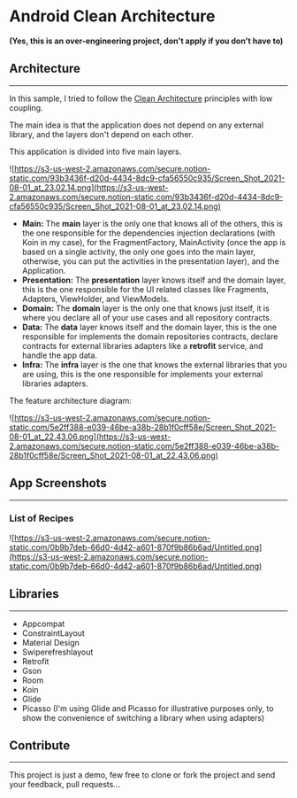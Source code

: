 # Android Clean Architecture

**(Yes, this is an over-engineering project, don't apply if you don't have to)**

## Architecture

---

In this sample, I tried to follow the [Clean Architecture](https://blog.cleancoder.com/uncle-bob/2012/08/13/the-clean-architecture.html) principles with low coupling.

The main idea is that the application does not depend on any external library, and the layers don't depend on each other.

This application is divided into five main layers.

![https://s3-us-west-2.amazonaws.com/secure.notion-static.com/93b3436f-d20d-4434-8dc9-cfa56550c935/Screen_Shot_2021-08-01_at_23.02.14.png](https://s3-us-west-2.amazonaws.com/secure.notion-static.com/93b3436f-d20d-4434-8dc9-cfa56550c935/Screen_Shot_2021-08-01_at_23.02.14.png)

- **Main:** The **main** layer is the only one that knows all of the others, this is the one responsible for the dependencies injection declarations (with Koin in my case), for the FragmentFactory, MainActivity (once the app is based on a single activity, the only one goes into the main layer, otherwise, you can put the activities in the presentation layer), and the Application.
- **Presentation:** The **presentation** layer knows itself and the domain layer, this is the one responsible for the UI related classes like Fragments, Adapters, ViewHolder, and ViewModels.
- **Domain:** The **domain** layer is the only one that knows just itself, it is where you declare all of your use cases and all repository contracts.
- **Data:** The **data** layer knows itself and the domain layer, this is the one responsible for implements the domain repositories contracts, declare contracts for external libraries adapters like a **retrofit** service, and handle the app data.
- **Infra:** The **infra** layer is the one that knows the external libraries that you are using, this is the one responsible for implements your external libraries adapters.

The feature architecture diagram:

![https://s3-us-west-2.amazonaws.com/secure.notion-static.com/5e2ff388-e039-46be-a38b-28b1f0cff58e/Screen_Shot_2021-08-01_at_22.43.06.png](https://s3-us-west-2.amazonaws.com/secure.notion-static.com/5e2ff388-e039-46be-a38b-28b1f0cff58e/Screen_Shot_2021-08-01_at_22.43.06.png)

## App Screenshots

---

### List of Recipes

![https://s3-us-west-2.amazonaws.com/secure.notion-static.com/0b9b7deb-66d0-4d42-a601-870f9b86b6ad/Untitled.png](https://s3-us-west-2.amazonaws.com/secure.notion-static.com/0b9b7deb-66d0-4d42-a601-870f9b86b6ad/Untitled.png)

## Libraries

---

- Appcompat
- ConstraintLayout
- Material Design
- Swiperefreshlayout
- Retrofit
- Gson
- Room
- Koin
- Glide
- Picasso (I'm using Glide and Picasso for illustrative purposes only, to show the convenience of switching a library when using adapters)

## Contribute

---

This project is just a demo, few free to clone or fork the project and send your feedback, pull requests...
